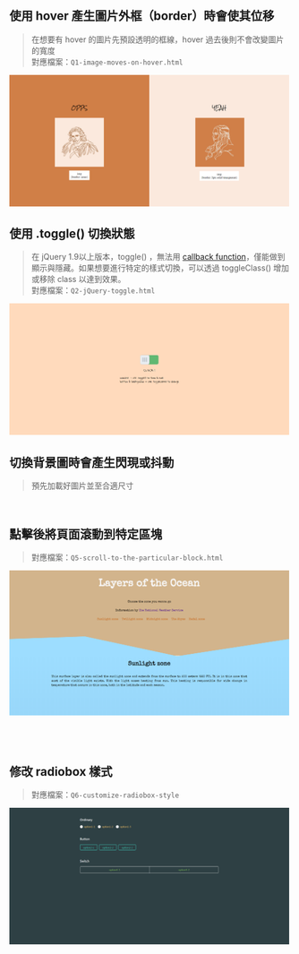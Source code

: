 ## 使用 hover 產生圖片外框（border）時會使其位移
> 在想要有 hover 的圖片先預設透明的框線，hover 過去後則不會改變圖片的寬度  
對應檔案：`Q1-image-moves-on-hover.html`  

<img src="./preview/q1.png" width="500" alt="">

<br>

## 使用 .toggle() 切換狀態
> 在 jQuery 1.9以上版本，toggle() ，無法用 [callback function](https://expect7.pixnet.net/blog/post/38296922)，僅能做到顯示與隱藏。如果想要進行特定的樣式切換，可以透過 toggleClass() 增加或移除 class 以達到效果。  
對應檔案：`Q2-jQuery-toggle.html`  

<img src="./preview/q2.png" width="500" alt="">

<br>

## 切換背景圖時會產生閃現或抖動
> 預先加載好圖片並至合適尺寸

<br>

## 點擊後將頁面滾動到特定區塊　
> 對應檔案：`Q5-scroll-to-the-particular-block.html`  

<img src="./preview/q5.png" width="500" alt="Scroll Effect">

<br>　

## 修改 radiobox 樣式
> 對應檔案：`Q6-customize-radiobox-style`  

<img src="./preview/q6.png" width="500" alt="Scroll Effect">
